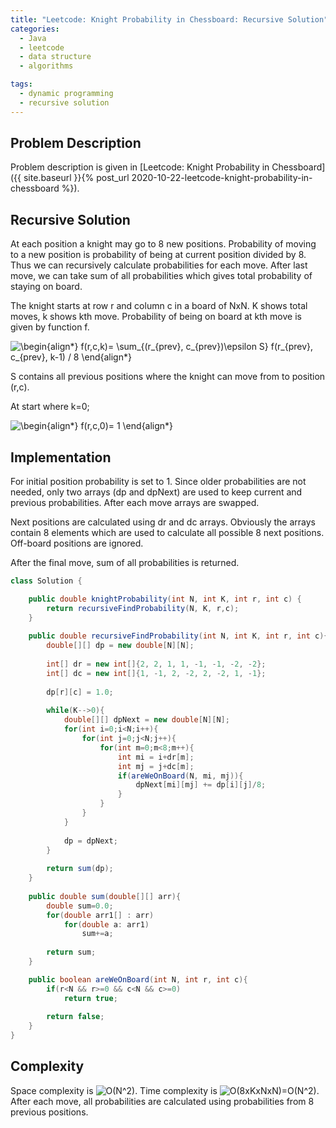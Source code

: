 ```yaml
---
title: "Leetcode: Knight Probability in Chessboard: Recursive Solution"
categories:
  - Java
  - leetcode
  - data structure
  - algorithms

tags:
  - dynamic programming
  - recursive solution
---
```


## Problem Description

Problem description is given in [Leetcode: Knight Probability in Chessboard]({{ site.baseurl }}{% post_url 2020-10-22-leetcode-knight-probability-in-chessboard %}).

## Recursive Solution

At each position a knight may go to 8 new positions. Probability of moving to a new position is probability of being at current position divided by 8. Thus we can recursively calculate probabilities for each move. After last move, we can take sum of all probabilities which gives total probability of staying on board.  

The knight starts at row r and column c in a board of NxN. K shows total moves, k shows kth move. Probability of being on board at kth move is given by function f.

![\begin{align*}
f(r,c,k)= \sum_{(r_{prev}, c_{prev})\epsilon S} f(r_{prev}, c_{prev}, k-1) / 8
\end{align*}
](https://render.githubusercontent.com/render/math?math=%5CLarge+%5Cdisplaystyle+%5Cbegin%7Balign%2A%7D%0Af%28r%2Cc%2Ck%29%3D+%5Csum_%7B%28r_%7Bprev%7D%2C+c_%7Bprev%7D%29%5Cepsilon+S%7D+f%28r_%7Bprev%7D%2C+c_%7Bprev%7D%2C+k-1%29+%2F+8%0A%5Cend%7Balign%2A%7D%0A)

S contains all previous positions where the knight can move from to position (r,c).

At start where k=0;

![\begin{align*}
f(r,c,0)= 1
\end{align*}
](https://render.githubusercontent.com/render/math?math=%5Clarge+%5Cdisplaystyle+%5Cbegin%7Balign%2A%7D%0Af%28r%2Cc%2C0%29%3D+1%0A%5Cend%7Balign%2A%7D%0A) 

## Implementation

For initial position probability is set to 1. Since older probabilities are not needed, only two arrays (dp and dpNext) are used to keep current and previous probabilities. After each move arrays are swapped. 

Next positions are calculated using dr and dc arrays. Obviously the arrays contain 8 elements which are used to calculate all possible 8 next positions. Off-board positions are ignored. 

After the final move, sum of all probabilities is returned.  

```java
class Solution {

    public double knightProbability(int N, int K, int r, int c) {
        return recursiveFindProbability(N, K, r,c);
    }
    
    public double recursiveFindProbability(int N, int K, int r, int c){
        double[][] dp = new double[N][N];
        
        int[] dr = new int[]{2, 2, 1, 1, -1, -1, -2, -2};
        int[] dc = new int[]{1, -1, 2, -2, 2, -2, 1, -1};
        
        dp[r][c] = 1.0;
        
        while(K-->0){
            double[][] dpNext = new double[N][N];
            for(int i=0;i<N;i++){
                for(int j=0;j<N;j++){
                    for(int m=0;m<8;m++){
                        int mi = i+dr[m];
                        int mj = j+dc[m];
                        if(areWeOnBoard(N, mi, mj)){
                            dpNext[mi][mj] += dp[i][j]/8; 
                        }
                    }
                }
            }
            
            dp = dpNext;
        }
        
        return sum(dp);
    }
    
    public double sum(double[][] arr){
        double sum=0.0;
        for(double arr1[] : arr)
            for(double a: arr1)
                sum+=a;
        
        return sum;
    }

    public boolean areWeOnBoard(int N, int r, int c){
        if(r<N && r>=0 && c<N && c>=0)
            return true;
        
        return false;
    }
}
```

## Complexity

Space complexity is ![O(N^2)](https://render.githubusercontent.com/render/math?math=%5Ctextstyle+O%28N%5E2%29). Time complexity is ![O(8xKxNxN)=O(N^2)](https://render.githubusercontent.com/render/math?math=%5Ctextstyle+O%288xKxNxN%29%3DO%28N%5E2%29). After each move, all probabilities are calculated using probabilities from 8 previous positions. 